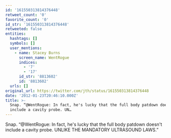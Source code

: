 ```yaml
---
id: '161550313814376448'
retweet_count: '0'
favorite_count: '0'
id_str: '161550313814376448'
retweeted: false
entities:
  hashtags: []
  symbols: []
  user_mentions:
    - name: Stacey Burns
      screen_name: WentRogue
      indices:
        - '7'
        - '17'
      id_str: '8813602'
      id: '8813602'
  urls: []
original_url: https://twitter.com/jth/status/161550313814376448
date: '2012-01-23T20:46:10.000Z'
title: >-
  Snap. “@WentRogue: In fact, he's lucky that the full body patdown doesn't
  include a cavity probe. UN…
---
```


Snap. “@WentRogue: In fact, he's lucky that the full body patdown doesn't include a cavity probe. UNLIKE THE MANDATORY ULTRASOUND LAWS.”